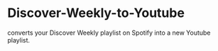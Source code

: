 # Discover-Weekly-to-Youtube
 converts your Discover Weekly playlist on Spotify into a new Youtube playlist.

